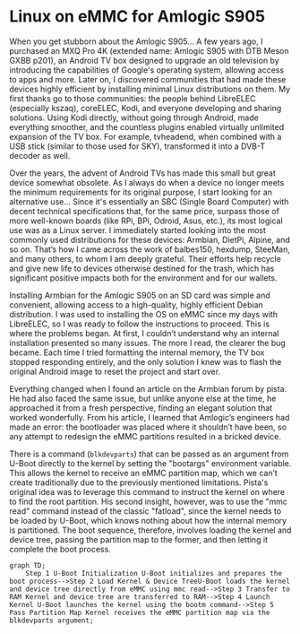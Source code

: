 # Linux on eMMC for Amlogic S905
When you get stubborn about the Amlogic S905...
A few years ago, I purchased an MXQ Pro 4K (extended name: Amlogic S905 with DTB Meson GXBB p201), an Android TV box designed to upgrade an old television by introducing the capabilities of Google's operating system, allowing access to apps and more. Later on, I discovered communities that had made these devices highly efficient by installing minimal Linux distributions on them. My first thanks go to those communities: the people behind LibreELEC (especially kszaq), coreELEC, Kodi, and everyone developing and sharing solutions. Using Kodi directly, without going through Android, made everything smoother, and the countless plugins enabled virtually unlimited expansion of the TV box. For example, tvheadend, when combined with a USB stick (similar to those used for SKY), transformed it into a DVB-T decoder as well.

Over the years, the advent of Android TVs has made this small but great device somewhat obsolete. As I always do when a device no longer meets the minimum requirements for its original purpose, I start looking for an alternative use… Since it's essentially an SBC (Single Board Computer) with decent technical specifications that, for the same price, surpass those of more well-known boards (like RPi, BPi, Odroid, Asus, etc.), its most logical use was as a Linux server. I immediately started looking into the most commonly used distributions for these devices: Armbian, DietPi, Alpine, and so on. That’s how I came across the work of balbes150, hexdump, SteeMan, and many others, to whom I am deeply grateful. Their efforts help recycle and give new life to devices otherwise destined for the trash, which has significant positive impacts both for the environment and for our wallets.

Installing Armbian for the Amlogic S905 on an SD card was simple and convenient, allowing access to a high-quality, highly efficient Debian distribution. I was used to installing the OS on eMMC since my days with LibreELEC, so I was ready to follow the instructions to proceed. This is where the problems began. At first, I couldn’t understand why an internal installation presented so many issues. The more I read, the clearer the bug became. Each time I tried formatting the internal memory, the TV box stopped responding entirely, and the only solution I knew was to flash the original Android image to reset the project and start over.

Everything changed when I found an article on the Armbian forum by pista. He had also faced the same issue, but unlike anyone else at the time, he approached it from a fresh perspective, finding an elegant solution that worked wonderfully. From his article, I learned that Amlogic’s engineers had made an error: the bootloader was placed where it shouldn’t have been, so any attempt to redesign the eMMC partitions resulted in a bricked device.

There is a command (`blkdevparts`) that can be passed as an argument from U-Boot directly to the kernel by setting the "bootargs" environment variable. This allows the kernel to receive an eMMC partition map, which we can’t create traditionally due to the previously mentioned limitations. Pista's original idea was to leverage this command to instruct the kernel on where to find the root partition. His second insight, however, was to use the "mmc read" command instead of the classic "fatload", since the kernel needs to be loaded by U-Boot, which knows nothing about how the internal memory is partitioned. The boot sequence, therefore, involves loading the kernel and device tree, passing the partition map to the former, and then letting it complete the boot process.

```mermaid
graph TD;
    Step 1 U-Boot Initialization U-Boot initializes and prepares the boot process-->Step 2 Load Kernel & Device TreeU-Boot loads the kernel and device tree directly from eMMC using mmc read-->Step 3 Transfer to RAM Kernel and device tree are transferred to RAM-->Step 4 Launch Kernel U-Boot launches the kernel using the bootm command-->Step 5 Pass Partition Map Kernel receives the eMMC partition map via the blkdevparts argument;
```
